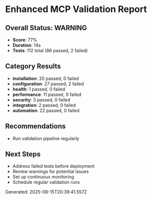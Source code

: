 # Enhanced MCP Validation Report

## Overall Status: WARNING
- **Score**: 77%
- **Duration**: 14s
- **Tests**: 112 total (86 passed, 2 failed)

## Category Results
- **installation**: 20 passed, 0 failed
- **configuration**: 27 passed, 2 failed
- **health**: 1 passed, 0 failed
- **performance**: 11 passed, 0 failed
- **security**: 3 passed, 0 failed
- **integration**: 2 passed, 0 failed
- **automation**: 22 passed, 0 failed

## Recommendations
- Run validation pipeline regularly

## Next Steps
- Address failed tests before deployment
- Review warnings for potential issues
- Set up continuous monitoring
- Schedule regular validation runs

Generated: 2025-08-15T20:39:41.557Z
